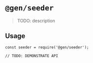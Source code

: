 # `@gen/seeder`

> TODO: description

## Usage

```
const seeder = require('@gen/seeder');

// TODO: DEMONSTRATE API
```
